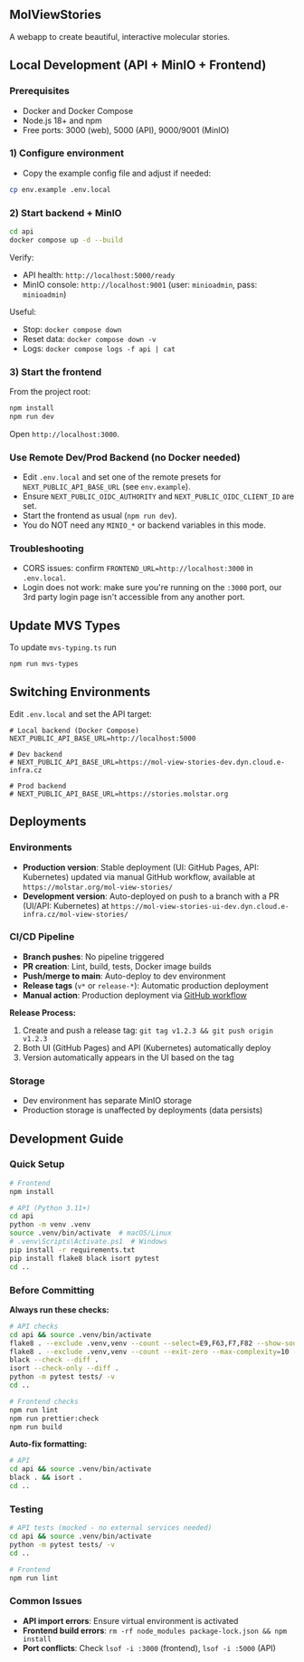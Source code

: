 ## MolViewStories

A webapp to create beautiful, interactive molecular stories.

## Local Development (API + MinIO + Frontend)

### Prerequisites
- Docker and Docker Compose
- Node.js 18+ and npm
- Free ports: 3000 (web), 5000 (API), 9000/9001 (MinIO)

### 1) Configure environment
- Copy the example config file and adjust if needed:
```bash
cp env.example .env.local
```

### 2) Start backend + MinIO
```bash
cd api
docker compose up -d --build
```
Verify:
- API health: `http://localhost:5000/ready`
- MinIO console: `http://localhost:9001` (user: `minioadmin`, pass: `minioadmin`)

Useful:
- Stop: `docker compose down`
- Reset data: `docker compose down -v`
- Logs: `docker compose logs -f api | cat`

### 3) Start the frontend
From the project root:
```bash
npm install
npm run dev
```
Open `http://localhost:3000`.

### Use Remote Dev/Prod Backend (no Docker needed)
- Edit `.env.local` and set one of the remote presets for `NEXT_PUBLIC_API_BASE_URL` (see `env.example`).
- Ensure `NEXT_PUBLIC_OIDC_AUTHORITY` and `NEXT_PUBLIC_OIDC_CLIENT_ID` are set.
- Start the frontend as usual (`npm run dev`).
- You do NOT need any `MINIO_*` or backend variables in this mode.

### Troubleshooting
- CORS issues: confirm `FRONTEND_URL=http://localhost:3000` in `.env.local`.
- Login does not work: make sure you're running on the `:3000` port, our 3rd party login page isn't accessible from any another port.


## Update MVS Types

To update `mvs-typing.ts` run

```bash
npm run mvs-types
```

## Switching Environments

Edit `.env.local` and set the API target:

```env
# Local backend (Docker Compose)
NEXT_PUBLIC_API_BASE_URL=http://localhost:5000

# Dev backend
# NEXT_PUBLIC_API_BASE_URL=https://mol-view-stories-dev.dyn.cloud.e-infra.cz

# Prod backend
# NEXT_PUBLIC_API_BASE_URL=https://stories.molstar.org
```

## Deployments

### Environments

- **Production version**: Stable deployment (UI: GitHub Pages, API: Kubernetes) updated via manual GitHub workflow, available at `https://molstar.org/mol-view-stories/`
- **Development version**: Auto-deployed on push to a branch with a PR (UI/API: Kubernetes) at `https://mol-view-stories-ui-dev.dyn.cloud.e-infra.cz/mol-view-stories/`

### CI/CD Pipeline

- **Branch pushes**: No pipeline triggered
- **PR creation**: Lint, build, tests, Docker image builds
- **Push/merge to main**: Auto-deploy to dev environment
- **Release tags** (`v*` or `release-*`): Automatic production deployment
- **Manual action**: Production deployment via [GitHub workflow](https://github.com/molstar/mol-view-stories/actions/workflows/production.yml)

**Release Process:**
1. Create and push a release tag: `git tag v1.2.3 && git push origin v1.2.3`
2. Both UI (GitHub Pages) and API (Kubernetes) automatically deploy
3. Version automatically appears in the UI based on the tag

### Storage

- Dev environment has separate MinIO storage
- Production storage is unaffected by deployments (data persists)

## Development Guide

### Quick Setup

```bash
# Frontend
npm install

# API (Python 3.11+)
cd api
python -m venv .venv
source .venv/bin/activate  # macOS/Linux
# .venv\Scripts\Activate.ps1  # Windows
pip install -r requirements.txt
pip install flake8 black isort pytest
cd ..
```

### Before Committing

**Always run these checks:**

```bash
# API checks
cd api && source .venv/bin/activate
flake8 . --exclude .venv,venv --count --select=E9,F63,F7,F82 --show-source --statistics
flake8 . --exclude .venv,venv --count --exit-zero --max-complexity=10 --max-line-length=127 --statistics
black --check --diff .
isort --check-only --diff .
python -m pytest tests/ -v
cd ..

# Frontend checks
npm run lint
npm run prettier:check
npm run build
```

**Auto-fix formatting:**
```bash
# API
cd api && source .venv/bin/activate
black . && isort .
cd ..
```

### Testing

```bash
# API tests (mocked - no external services needed)
cd api && source .venv/bin/activate
python -m pytest tests/ -v
cd ..

# Frontend
npm run lint
```

### Common Issues

- **API import errors**: Ensure virtual environment is activated
- **Frontend build errors**: `rm -rf node_modules package-lock.json && npm install`
- **Port conflicts**: Check `lsof -i :3000` (frontend), `lsof -i :5000` (API)
